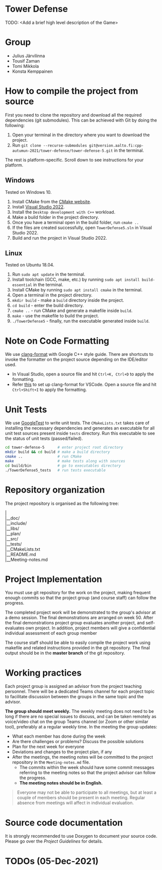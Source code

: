 # Tower Defense

TODO: \<Add a brief high level description of the Game\>

# Group

- Julius Järvilinna
- Tousif Zaman
- Tomi Mikkola
- Konsta Kemppainen

# How to compile the project from source

First you need to clone the repository and download all the required dependencies (git submodules). This can be achieved with Git by doing the following:

1. Open your terminal in the directory where you want to download the project.
2. Run `git clone --recurse-submodules git@version.aalto.fi:cpp-autumun-2021/tower-defense/tower-defense-5.git` in the terminal.

The rest is platform-specific. Scroll down to see instructions for your platform.

## Windows

Tested on Windows 10.

1. Install CMake from the [CMake website](https://cmake.org/download/).
2. Install [Visual Studio 2022](https://visualstudio.microsoft.com/downloads/).
3. Install the `Desktop development with C++` workload.
4. Make a build folder in the project directory.
5. Once you have a terminal open in the build folder, run `cmake ..`
6. If the files are created successfully, open `TowerDefense5.sln` in Visual Studio 2022.
7. Build and run the project in Visual Studio 2022.

## Linux

Tested on Ubuntu 18.04.

1. Run `sudo apt update` in the terminal.
2. Install toolchain (GCC, make, etc.) by running `sudo apt install build-essential` in the terminal.
3. Install CMake by running `sudo apt install cmake` in the terminal.
4. Open a terminal in the project directory.
5. `mkdir build` - make a `build` directory inside the project.
6. `cd build` - enter the build directory.
7. `cmake ..` - run CMake and generate a makefile inside `build`.
8. `make` - use the makefile to build the project.
9. `./TowerDefense5` - finally, run the executable generated inside `build`.

# Note on Code Formatting
We use [clang-format](https://clang.llvm.org/docs/ClangFormatStyleOptions.html) with Google C++ style guide.
There are shortcuts to invoke the formatter on the project source depending on the IDE/editor used.
- In Visual Studio, open a source file and hit `Ctrl+K, Ctrl+D` to apply the formatting.
- Refer [this](https://code.visualstudio.com/docs/cpp/cpp-ide) to set up clang-format for VSCode. Open a source file and hit `Ctrl+Shift+I` to apply the formatting. 

# Unit Tests
We use [GoogleTest](https://github.com/google/googletest/blob/main/googletest/README.md) to write unit tests. The `CMakeLists.txt`
takes care of installing the necessary dependencies and generates an executable for all unit test sources present inside `tests` directory. Run this executable 
to see the status of unit tests (passed/failed).
```bash
cd tower-defense-5      # enter project root directory
mkdir build && cd build # make a build directory
cmake ..                # run CMake
make                    # make tests along with sources
cd build/bin            # go to executables directory
./TowerDefense5_tests   # run tests executable
```
# Repository organization

The project repository is organised as the following tree:

| \
|__doc/ \
|__include/ \
|__libs/ \
|__plan/ \
|__src/ \
|__tests/ \
|__CMakeLists.txt \
|__README.md \
|__Meeting-notes.md

# Project Implementation 
You must use git repository for the work on the project, making frequent enough commits so 
that the project group (and course staff) can follow the progress.

The completed project work will be demonstrated to the group's advisor at a demo session. 
The final demonstrations are arranged on week 50. After the final demonstrations project group 
evaluates another project, and self-evaluates own project. In addition, project members will 
give a confidential individual assessment of each group member

The course staff should be able to easily compile the project work using makefile and related 
instructions provided in the git repository. The final output should be in the **master branch** of the git repository.

# Working practices

Each project group is assigned an advisor from the project teaching personnel. 
There will be a dedicated Teams channel for each project topic to facilitate discussion between 
the groups in the same topic and the advisor. 

**The group should meet weekly.** The weekly meeting does not need to be long if there are no special issues 
to discuss, and can be taken remotely as voice/video chat on the group Teams channel (or Zoom or other similar tool), 
preferably at a regular weekly time. In the meeting the group updates:

- What each member has done during the week
- Are there challenges or problems? Discuss the possible solutions
- Plan for the next week for everyone
- Deviations and changes to the project plan, if any
- After the meetings, the meeting notes will be committed to the project repository in the `Meeting-notes.md` file. 
    * The commits within the week should have some commit messages referring to the meeting notes so 
      that the project advisor can follow the progress.  
    * **The meeting notes should be in English.**

> Everyone may not be able to participate to all meetings, but at least a couple of members should be present in each meeting. 
> Regular absence from meetings will affect in individual evaluation.

# Source code documentation
It is strongly recommended to use Doxygen to document your source code.
Please go over the *Project Guidelines* for details.

# TODOs (05-Dec-2021)
